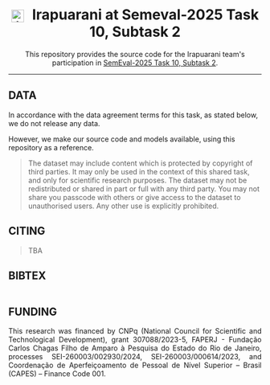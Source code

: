 <h1 align="center">
    <img src="https://github.com/user-attachments/assets/ddd31922-fad3-4919-a4dc-3b769e1eb6e0" 
         alt="image" 
         width="25" 
         style="vertical-align: middle; margin-right: 10px;"/> 
    Irapuarani at Semeval-2025 Task 10, Subtask 2
</h1>


<p align="center">
  This repository provides the source code for the Irapuarani team's participation in <a href="https://propaganda.math.unipd.it/semeval2025task10">SemEval-2025 Task 10, Subtask 2</a>.
</p>

---


<h2 align="left"> DATA </h2>
In accordance with the data agreement terms for this task, as stated below, we do not release any data. 

However, we make our source code and models available, using this repository as a reference.
> The dataset may include content which is protected by copyright of third parties. It may only be used in the context of this shared task, and only for scientific research purposes. The dataset may not be redistributed or shared in part or full with any third party. You may not share you passcode with others or give access to the dataset to unauthorised users. Any other use is explicitly prohibited.

<h2 align="left"> CITING </h2>

> TBA

<h2 align="left"> BIBTEX </h2>

```

```

<h2 align="left"> FUNDING </h2>
<p align="justify"> 
This research was financed by CNPq (National Council for Scientific and Technological Development), grant 307088/2023-5, FAPERJ - Fundação Carlos Chagas Filho de Amparo à Pesquisa do Estado do Rio de Janeiro, processes SEI-260003/002930/2024, SEI-260003/000614/2023, and Coordenação de Aperfeiçoamento de Pessoal de Nível Superior – Brasil (CAPES) – Finance Code 001.
</p>
</br>
